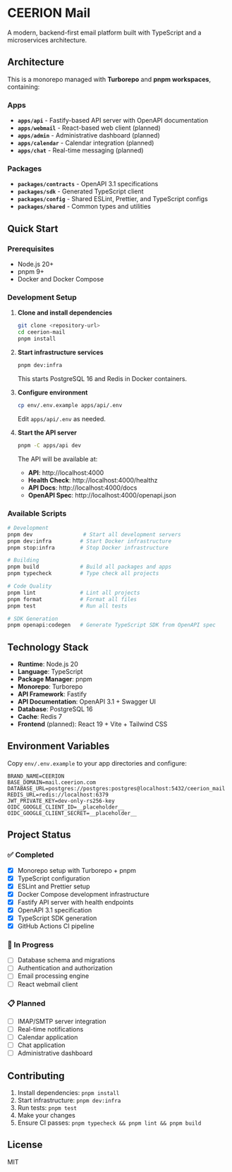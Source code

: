 # CEERION Mail

A modern, backend-first email platform built with TypeScript and a microservices architecture.

## Architecture

This is a monorepo managed with **Turborepo** and **pnpm workspaces**, containing:

### Apps
- **`apps/api`** - Fastify-based API server with OpenAPI documentation
- **`apps/webmail`** - React-based web client (planned)
- **`apps/admin`** - Administrative dashboard (planned)  
- **`apps/calendar`** - Calendar integration (planned)
- **`apps/chat`** - Real-time messaging (planned)

### Packages
- **`packages/contracts`** - OpenAPI 3.1 specifications
- **`packages/sdk`** - Generated TypeScript client
- **`packages/config`** - Shared ESLint, Prettier, and TypeScript configs
- **`packages/shared`** - Common types and utilities

## Quick Start

### Prerequisites
- Node.js 20+
- pnpm 9+
- Docker and Docker Compose

### Development Setup

1. **Clone and install dependencies**
   ```bash
   git clone <repository-url>
   cd ceerion-mail
   pnpm install
   ```

2. **Start infrastructure services**
   ```bash
   pnpm dev:infra
   ```
   This starts PostgreSQL 16 and Redis in Docker containers.

3. **Configure environment**
   ```bash
   cp env/.env.example apps/api/.env
   ```
   Edit `apps/api/.env` as needed.

4. **Start the API server**
   ```bash
   pnpm -C apps/api dev
   ```
   
   The API will be available at:
   - **API**: http://localhost:4000
   - **Health Check**: http://localhost:4000/healthz
   - **API Docs**: http://localhost:4000/docs
   - **OpenAPI Spec**: http://localhost:4000/openapi.json

### Available Scripts

```bash
# Development
pnpm dev                # Start all development servers
pnpm dev:infra         # Start Docker infrastructure
pnpm stop:infra        # Stop Docker infrastructure

# Building
pnpm build             # Build all packages and apps
pnpm typecheck         # Type check all projects

# Code Quality
pnpm lint              # Lint all projects
pnpm format            # Format all files
pnpm test              # Run all tests

# SDK Generation
pnpm openapi:codegen   # Generate TypeScript SDK from OpenAPI spec
```

## Technology Stack

- **Runtime**: Node.js 20
- **Language**: TypeScript
- **Package Manager**: pnpm
- **Monorepo**: Turborepo
- **API Framework**: Fastify
- **API Documentation**: OpenAPI 3.1 + Swagger UI
- **Database**: PostgreSQL 16
- **Cache**: Redis 7
- **Frontend** (planned): React 19 + Vite + Tailwind CSS

## Environment Variables

Copy `env/.env.example` to your app directories and configure:

```env
BRAND_NAME=CEERION
BASE_DOMAIN=mail.ceerion.com
DATABASE_URL=postgres://postgres:postgres@localhost:5432/ceerion_mail
REDIS_URL=redis://localhost:6379
JWT_PRIVATE_KEY=dev-only-rs256-key
OIDC_GOOGLE_CLIENT_ID=__placeholder__
OIDC_GOOGLE_CLIENT_SECRET=__placeholder__
```

## Project Status

### ✅ Completed
- [x] Monorepo setup with Turborepo + pnpm
- [x] TypeScript configuration
- [x] ESLint and Prettier setup
- [x] Docker Compose development infrastructure
- [x] Fastify API server with health endpoints
- [x] OpenAPI 3.1 specification
- [x] TypeScript SDK generation
- [x] GitHub Actions CI pipeline

### 🚧 In Progress
- [ ] Database schema and migrations
- [ ] Authentication and authorization
- [ ] Email processing engine
- [ ] React webmail client

### 📋 Planned
- [ ] IMAP/SMTP server integration
- [ ] Real-time notifications
- [ ] Calendar application
- [ ] Chat application
- [ ] Administrative dashboard

## Contributing

1. Install dependencies: `pnpm install`
2. Start infrastructure: `pnpm dev:infra`
3. Run tests: `pnpm test`
4. Make your changes
5. Ensure CI passes: `pnpm typecheck && pnpm lint && pnpm build`

## License

MIT
